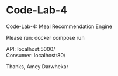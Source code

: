 # Code-Lab-4
Code-Lab-4: Meal Recommendation Engine

Please run: docker compose run

API: localhost:5000/ <br>
Consumer: localhost:80/

Thanks,
Amey Darwhekar
